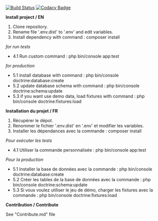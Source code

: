 [![Build Status](https://travis-ci.org/JordanGtl/projet8-TodoList.svg?branch=master)](https://travis-ci.org/JordanGtl/projet8-TodoList)    [![Codacy Badge](https://api.codacy.com/project/badge/Grade/141ce25890ca430a922315f3ae9876ae)](https://www.codacy.com/app/JordanGtl/projet8-TodoList?utm_source=github.com&amp;utm_medium=referral&amp;utm_content=JordanGtl/projet8-TodoList&amp;utm_campaign=Badge_Grade)

**Install project / EN**

1. Clone repository.
2. Rename file '.env.dist' to '.env' and edit variables.
3. Install dependency with command : composer install

_for run tests_
- 4.1  Run custom command : php bin/console app:test

_for production_
- 5.1  install database with command : php bin/console doctrine:database:create
- 5.2 update database schema with command : php bin/console doctrine:schema:update
- 5.3 if you want use demo data, load fixtures with command : php bin/console doctrine:fixtures:load


**Installation du projet / FR**

1. Récupérer le dépot.
2. Renommer le fichier '.env.dist' en '.env' et modifier les variables.
3. Installer les dépendances avec la commande : composer install

_Pour exécuter les tests_
- 4.1  Utiliser la commande personnalisée : php bin/console app:test

_Pour la production_
- 5.1 Installer la base de données avec la commande : php bin/console doctrine:database:create
- 5.2 Créer les tables de la base de données avec la commande : php bin/console doctrine:schema:update
- 5.3 Si vous voulez utiliser le jeu de démo, charger les fixtures avec la commande : php bin/console doctrine:fixtures:load

**Contribution / Contribute**

See "Contribute.md" file